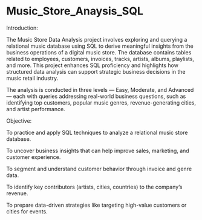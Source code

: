 # Music_Store_Anaysis_SQL
Introduction:

The Music Store Data Analysis project involves exploring and querying a relational music database using SQL to derive meaningful insights from the business operations of a digital music store. The database contains tables related to employees, customers, invoices, tracks, artists, albums, playlists, and more. This project enhances SQL proficiency and highlights how structured data analysis can support strategic business decisions in the music retail industry.

The analysis is conducted in three levels — Easy, Moderate, and Advanced — each with queries addressing real-world business questions, such as identifying top customers, popular music genres, revenue-generating cities, and artist performance.


Objective:

To practice and apply SQL techniques to analyze a relational music store database.

To uncover business insights that can help improve sales, marketing, and customer experience.

To segment and understand customer behavior through invoice and genre data.

To identify key contributors (artists, cities, countries) to the company’s revenue.

To prepare data-driven strategies like targeting high-value customers or cities for events.
